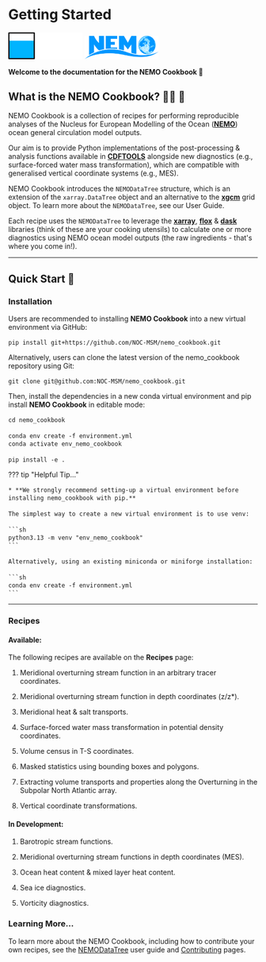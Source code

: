 # **Getting Started**

<img src="./assets/icons/noc_logo.png" alt="drawing" width="150"/>
<img src="./assets/icons/NEMO_blue.png" alt="drawing" width="150"/>

**Welcome to the documentation for the NEMO Cookbook :wave:**

## What is the NEMO Cookbook? :cook: :book:
NEMO Cookbook is a collection of recipes for performing reproducible analyses of the Nucleus for European Modelling of the Ocean ([**NEMO**](https://www.nemo-ocean.eu)) ocean general circulation model outputs.

Our aim is to provide Python implementations of the post-processing & analysis functions available in [**CDFTOOLS**](https://github.com/meom-group/CDFTOOLS) alongside new diagnostics (e.g., surface-forced water mass transformation), which are compatible with generalised vertical coordinate systems (e.g., MES).

NEMO Cookbook introduces the `NEMODataTree` structure, which is an extension of the `xarray.DataTree` object and an alternative to the [**xgcm**](https://xgcm.readthedocs.io/en/latest/) grid object. To learn more about the `NEMODataTree`, see our User Guide.

Each recipe uses the `NEMODataTree` to leverage the [**xarray**](https://xarray.dev), [**flox**](https://flox.readthedocs.io/en/latest/) & [**dask**](https://www.dask.org) libraries (think of these are your cooking utensils) to calculate one or more diagnostics using NEMO ocean model outputs (the raw ingredients - that's where you come in!).

---

## Quick Start :rocket:

### Installation

Users are recommended to installing **NEMO Cookbook** into a new virtual environment via GitHub:

```{bash}
pip install git+https://github.com/NOC-MSM/nemo_cookbook.git
```

Alternatively, users can clone the latest version of the nemo_cookbook repository using Git:
```{bash}
git clone git@github.com:NOC-MSM/nemo_cookbook.git
```

Then, install the dependencies in a new conda virtual environment and pip install **NEMO Cookbook** in editable mode:
```{bash}
cd nemo_cookbook

conda env create -f environment.yml
conda activate env_nemo_cookbook

pip install -e .
```

??? tip "Helpful Tip..."

    * **We strongly recommend setting-up a virtual environment before installing nemo_cookbook with pip.**

    The simplest way to create a new virtual environment is to use venv:

    ```sh
    python3.13 -m venv "env_nemo_cookbook"
    ```

    Alternatively, using an existing miniconda or miniforge installation:

    ```sh
    conda env create -f environment.yml
    ```

---

### **Recipes**

#### **Available:**

The following recipes are available on the **Recipes** page:

1. Meridional overturning stream function in an arbitrary tracer coordinates.

2. Meridional overturning stream function in depth coordinates (z/z*).

3. Meridional heat & salt transports.

4. Surface-forced water mass transformation in potential density coordinates.

5. Volume census in T-S coordinates.

6. Masked statistics using bounding boxes and polygons.

7. Extracting volume transports and properties along the Overturning in the Subpolar North Atlantic array.

8. Vertical coordinate transformations.

#### **In Development:**

1. Barotropic stream functions.

2. Meridional overturning stream functions in depth coordinates (MES).

3. Ocean heat content & mixed layer heat content. 

4. Sea ice diagnostics.

5. Vorticity diagnostics.

### Learning More...

To learn more about the NEMO Cookbook, including how to contribute your own recipes, see the [NEMODataTree] user guide and [Contributing] pages.

[NEMODataTree]: user_guide.md
[Contributing]: contributing.md
